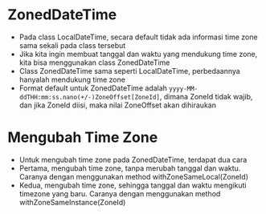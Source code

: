 # ZonedDateTime

- Pada class LocalDateTime, secara default tidak ada informasi time zone sama sekali pada class tersebut
- Jika kita ingin membuat tanggal dan waktu yang mendukung time zone, kita bisa menggunakan class ZonedDateTime
- Class ZonedDateTime sama seperti LocalDateTime, perbedaannya hanyalah mendukung time zone
- Format default untuk ZonedDateTime adalah `yyyy-MM-ddTHH:mm:ss.nano(+/-)ZoneOffset[ZoneId]`, dimana ZoneId tidak wajib, dan jika ZoneId diisi, maka nilai ZoneOffset akan dihiraukan

# Mengubah Time Zone

- Untuk mengubah time zone pada ZonedDateTime, terdapat dua cara
- Pertama, mengubah time zone, tanpa merubah tanggal dan waktu. Caranya dengan menggunakan method withZoneSameLocal(ZoneId)
- Kedua, mengubah time zone, sehingga tanggal dan waktu mengikuti timezone yang baru. Caranya dengan menggunakan method withZoneSameInstance(ZoneId)